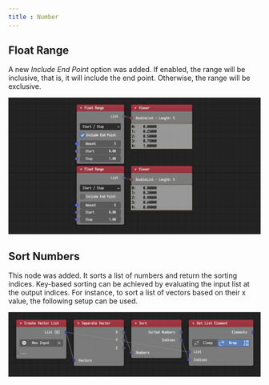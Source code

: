 ```yaml
---
title : Number
---
```


## Float Range

A new *Include End Point* option was added. If enabled, the range will be
inclusive, that is, it will include the end point. Otherwise, the range will be
exclusive.

![Float Range](float_range.png)

## Sort Numbers

This node was added. It sorts a list of numbers and return the sorting indices.
Key-based sorting can be achieved by evaluating the input list at the output
indices. For instance, to sort a list of vectors based on their x value, the
following setup can be used.

![Sort Numbers](sort_numbers.png)

